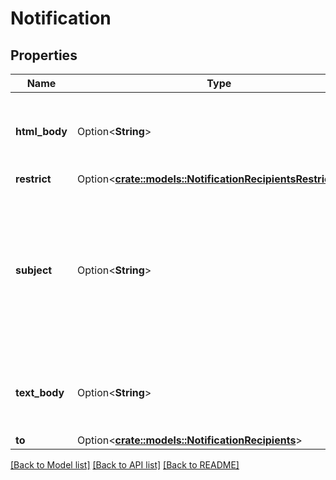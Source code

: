 # Notification

## Properties

Name | Type | Description | Notes
------------ | ------------- | ------------- | -------------
**html_body** | Option<**String**> | The HTML body of the email notification for the issue. | [optional]
**restrict** | Option<[**crate::models::NotificationRecipientsRestrictions**](NotificationRecipientsRestrictions.md)> |  | [optional]
**subject** | Option<**String**> | The subject of the email notification for the issue. If this is not specified, then the subject is set to the issue key and summary. | [optional]
**text_body** | Option<**String**> | The plain text body of the email notification for the issue. | [optional]
**to** | Option<[**crate::models::NotificationRecipients**](NotificationRecipients.md)> |  | [optional]

[[Back to Model list]](../README.md#documentation-for-models) [[Back to API list]](../README.md#documentation-for-api-endpoints) [[Back to README]](../README.md)


